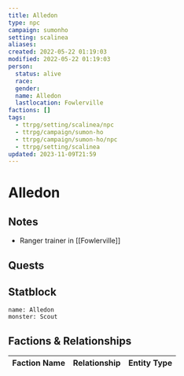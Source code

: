 ```yaml
---
title: Alledon
type: npc
campaign: sumonho
setting: scalinea
aliases: 
created: 2022-05-22 01:19:03
modified: 2022-05-22 01:19:03
person:
  status: alive
  race: 
  gender: 
  name: Alledon
  lastlocation: Fowlerville
factions: []
tags:
  - ttrpg/setting/scalinea/npc
  - ttrpg/campaign/sumon-ho
  - ttrpg/campaign/sumon-ho/npc
  - ttrpg/setting/scalinea
updated: 2023-11-09T21:59
---
```


# Alledon

## Notes

- Ranger trainer in [[Fowlerville]]

## Quests


## Statblock

```statblock
name: Alledon
monster: Scout
```


## Factions & Relationships
| Faction Name | Relationship | Entity Type |
| ------------ |:------------:| ----------- |
